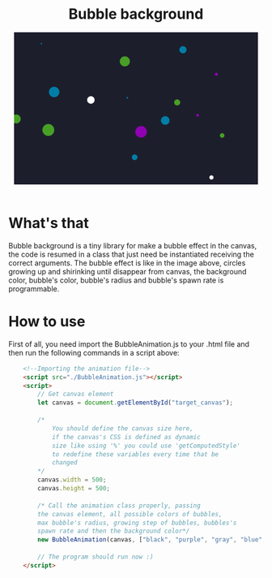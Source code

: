 <div align="center">
    <h1>Bubble background</h1>
    <img height="300px" src="./assets/BubbleDemonstration.png">
</div>

<br/>

# What's that
Bubble background is a tiny library for make a bubble effect in the canvas, the code is resumed in a class that just need be instantiated receiving the correct arguments. The bubble effect is like in the image above, circles growing up and shirinking until disappear from canvas, the background color, bubble's color, bubble's radius and bubble's spawn rate is programmable.


# How to use
First of all, you need import the BubbleAnimation.js to your .html file and then run the following commands in a script above:

```html
    <!--Importing the animation file-->
    <script src="./BubbleAnimation.js"></script>
    <script>
        // Get canvas element
        let canvas = document.getElementById("target_canvas");

        /* 
            You should define the canvas size here,
            if the canvas's CSS is defined as dynamic 
            size like using '%' you could use 'getComputedStyle'
            to redefine these variables every time that be
            changed
        */ 
        canvas.width = 500;
        canvas.height = 500;

        /* Call the animation class properly, passing
        the canvas element, all possible colors of bubbles,
        max bubble's radius, growing step of bubbles, bubbles's
        spawn rate and then the background color*/
        new BubbleAnimation(canvas, ["black", "purple", "gray", "blue", "red"], 30, 0.2, 600, "darkslateblue");

        // The program should run now :)
    </script>
```